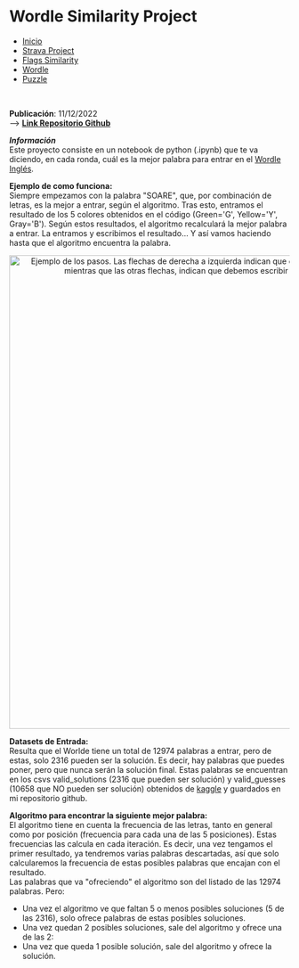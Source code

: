 # Wordle Similarity Project

<div class="tabs">
  <ul>
    <li><a href="../">Inicio</a></li>
    <li><a href="/Strava/">Strava Project</a></li>
    <li><a href="/Flags_Similarity/">Flags Similarity</a></li>
    <li><a href="/Wordle_Solver/">Wordle</a></li>
    <li><a href="/Puzzle_Solver/">Puzzle</a></li>
  </ul>
</div>
<link rel="stylesheet" href="/custom.css"><br>

**Publicación**: 11/12/2022<br>
--> **[Link Repositorio Github](https://github.com/arnaugr55/Wordle-solver)**<br>

***Información***<br>
Este proyecto consiste en un notebook de python (.ipynb) que te va diciendo, en cada ronda, cuál es la mejor palabra para entrar en el [Wordle Inglés](https://www.nytimes.com/games/wordle/index.html).

**Ejemplo de como funciona:**<br>
Siempre empezamos con la palabra "SOARE", que, por combinación de letras, es la mejor a entrar, según el algoritmo. Tras esto, entramos el resultado de los 5 colores obtenidos en el código (Green='G', Yellow='Y', Gray='B'). Según estos resultados, el algoritmo recalculará la mejor palabra a entrar. La entramos y escribimos el resultado... Y así vamos haciendo hasta que el algoritmo encuentra la palabra.
<div style="text-align: center;">
  <img src="https://arnaugr55.github.io/Wordle_Solver/resources/Worlde_Solver_example.png" alt="Ejemplo de los pasos. Las flechas de derecha a izquierda indican que debemos entrar la palabra indicada en el Worlde, mientras que las otras flechas, indican que debemos escribir el resultado (colores) en el notebook." width="850">
</div>

**Datasets de Entrada:**<br>
Resulta que el Worlde tiene un total de 12974 palabras a entrar, pero de estas, solo 2316 pueden ser la solución. Es decir, hay palabras que puedes poner, pero que nunca serán la solución final.
Estas palabras se encuentran en los csvs valid_solutions (2316 que pueden ser solución) y valid_guesses (10658 que NO pueden ser solución) obtenidos de [kaggle](https://www.kaggle.com/datasets/bcruise/wordle-valid-words) y guardados en mi repositorio github.

**Algoritmo para encontrar la siguiente mejor palabra:**<br>
El algoritmo tiene en cuenta la frecuencia de las letras, tanto en general como por posición (frecuencia para cada una de las 5 posiciones).
Estas frecuencias las calcula en cada iteración. Es decir, una vez tengamos el primer resultado, ya tendremos varias palabras descartadas, así que solo calcularemos la frecuencia de estas posibles palabras que encajan con el resultado.<br>
Las palabras que va "ofreciendo" el algoritmo son del listado de las 12974 palabras. Pero:<br>
- Una vez el algoritmo ve que faltan 5 o menos posibles soluciones (5 de las 2316), solo ofrece palabras de estas posibles soluciones.
- Una vez quedan 2 posibles soluciones, sale del algoritmo y ofrece una de las 2:
- Una vez que queda 1 posible solución, sale del algoritmo y ofrece la solución.

